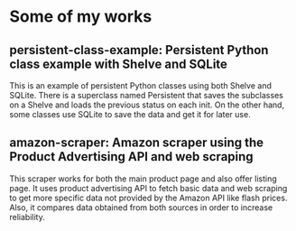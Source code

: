 # Some of my works

## persistent-class-example: Persistent Python class example with Shelve and SQLite
This is an example of persistent Python classes using both Shelve and SQLite. There is a superclass named Persistent that saves the subclasses on a Shelve and loads the previous status on each init. On the other hand, some classes use SQLite to save the data and get it for later use.

## amazon-scraper: Amazon scraper using the Product Advertising API and web scraping
This scraper works for both the main product page and also offer listing page. It uses product advertising API to fetch basic data and web scraping to get more specific data not provided by the Amazon API like flash prices. Also, it compares data obtained from both sources in order to increase reliability.
